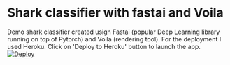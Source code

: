 # Shark classifier with fastai and Voila
Demo shark classifier created usign Fastai (popular Deep Learning library running on top of Pytorch) and Voila (rendering tool). For the deployment I used Heroku. 
Click on 'Deploy to Heroku' button to launch the app. 
[![Deploy](https://www.herokucdn.com/deploy/button.svg)](https://shark-classifier.herokuapp.com/)

